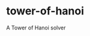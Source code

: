 # tower-of-hanoi
A Tower of Hanoi solver


<!--print('\n'.join(["{0:^9s}".format('=' * (i*2 + 1)) for i in range(3)]))-->
